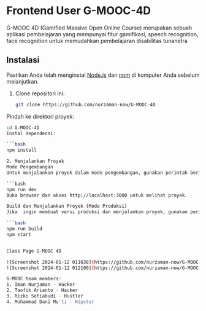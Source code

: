 # Frontend User G-MOOC-4D

G-MOOC 4D (Gamified Massive Open Online Course) merupakan sebuah aplikasi pembelajaran  yang mempunyai fitur gamifikasi, speech recognition, face recognition untuk memudahkan pembelajaran disabilitas tunanetra

## Instalasi

Pastikan Anda telah menginstal [Node.js](https://nodejs.org/) dan [npm](https://www.npmjs.com/) di komputer Anda sebelum melanjutkan.

1. Clone repositori ini:
   ```bash
   git clone https://github.com/nurzaman-now/G-MOOC-4D
Pindah ke direktori proyek:

```bash
cd G-MOOC-4D
Instal dependensi:

```bash
npm install

2. Menjalankan Proyek
Mode Pengembangan
Untuk menjalankan proyek dalam mode pengembangan, gunakan perintah berikut:

```bash
npm run dev
Buka browser dan akses http://localhost:3000 untuk melihat proyek.

Build dan Menjalankan Proyek (Mode Produksi)
Jika  ingin membuat versi produksi dan menjalankan proyek, gunakan perintah berikut:

```bash
npm run build
npm start


Class Page G-MOOC 4D

![Screenshot 2024-01-12 011638](https://github.com/nurzaman-now/G-MOOC-4D/assets/75087977/12e58087-be5d-416f-9b31-ef7e14c3b34e)
![Screenshot 2024-01-12 012100](https://github.com/nurzaman-now/G-MOOC-4D/assets/75087977/5e027afc-f52b-4df1-b7df-3609778dadd5)

G-MOOC team members:
1. Iman Nurjaman - Hacker
2. Taofik Arianto - Hacker
3. Rizki Setiabudi - Hustler
4. Muhammad Dani Mu'ti - Hipster
